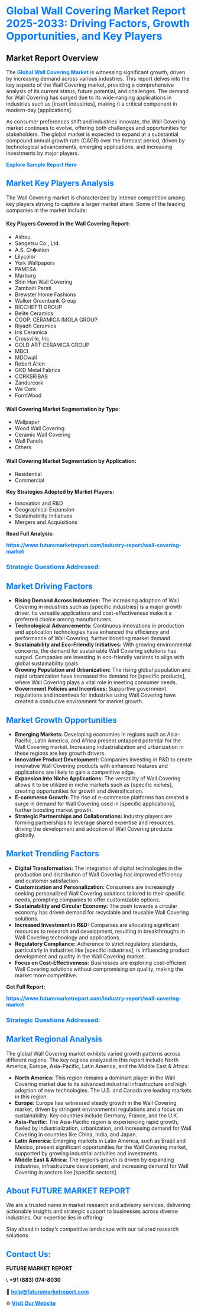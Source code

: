 <h1 style="color: #007BFF;">Global Wall Covering Market Report 2025-2033: Driving Factors, Growth Opportunities, and Key Players</h1>

<section id="overview">
<h2>Market Report Overview</h2>
<p>The <a href="https://www.futuremarketreport.com/industry-report/wall-covering-market" style="color: #007BFF; text-decoration: none;"><strong>Global Wall Covering Market</strong></a> is witnessing significant growth, driven by increasing demand across various industries. This report delves into the key aspects of the Wall Covering market, providing a comprehensive analysis of its current status, future potential, and challenges. The demand for Wall Covering has surged due to its wide-ranging applications in industries such as [insert industries], making it a critical component in modern-day [applications].</p>
<p>As consumer preferences shift and industries innovate, the Wall Covering market continues to evolve, offering both challenges and opportunities for stakeholders. The global market is expected to expand at a substantial compound annual growth rate (CAGR) over the forecast period, driven by technological advancements, emerging applications, and increasing investments by major players.</p>
</section>

<section id="overview">
<p><a href="https://www.futuremarketreport.com/request-sample/reportId=26973" style="color: #007BFF; text-decoration: none;"><strong>Explore Sample Report Here</strong></a></p>
</section>

<section id="key-players">
<h2 style="color: #007BFF;">Market Key Players Analysis</h2>
<p>The Wall Covering market is characterized by intense competition among key players striving to capture a larger market share. Some of the leading companies in the market include:</p>
<h4>Key Players Covered in the Wall Covering Report:</h4>
<ul><li>Asheu</li><li>Sangetsu Co., Ltd.</li><li>A.S. Cr�ation</li><li>Lilycolor</li><li>York Wallpapers</li><li>PAMESA</li><li>Marburg</li><li>Shin Han Wall Covering</li><li>Zambaiti Parati</li><li>Brewster Home Fashions</li><li>Walker Greenbank Group</li><li>RICCHETTI GROUP</li><li>Belite Ceramics</li><li>COOP. CERAMICA IMOLA GROUP</li><li>Riyadh Ceramics</li><li>Iris Ceramica</li><li>Crossville, Inc.</li><li>GOLD ART CERAMICA GROUP</li><li>MBCI</li><li>MDCwall</li><li>Robert Allen</li><li>GKD Metal Fabrics</li><li>CORKSRIBAS</li><li>Zandurcork</li><li>We Cork</li><li>FormWood</li></ul>
<h4>Wall Covering Market Segmentation by Type:</h4>
<ul><li>Wallpaper</li><li>Wood Wall Covering</li><li>Ceramic Wall Covering</li><li>Wall Panels</li><li>Others</li></ul>

<h4>Wall Covering Market Segmentation by Application:</h4>
<ul><li>Residential</li><li>Commercial</li></ul>
<p><strong>Key Strategies Adopted by Market Players:</strong></p>
<ul>
<li>Innovation and R&D</li>
<li>Geographical Expansion</li>
<li>Sustainability Initiatives</li>
<li>Mergers and Acquisitions</li>
</ul>
</section>

<section>
<p><strong>Read Full Analysis: </strong></p><a href="https://www.futuremarketreport.com/industry-report/wall-covering-market" style="color: #007BFF; text-decoration: none;"><strong>https://www.futuremarketreport.com/industry-report/wall-covering-market</strong></a>
<h3 style="color: #007BFF;">Strategic Questions Addressed:</h3>
</section>

<section id="driving-factors">
<h2 style="color: #007BFF;">Market Driving Factors</h2>
<ul>
<li><strong>Rising Demand Across Industries:</strong> The increasing adoption of Wall Covering in industries such as [specific industries] is a major growth driver. Its versatile applications and cost-effectiveness make it a preferred choice among manufacturers.</li>
<li><strong>Technological Advancements:</strong> Continuous innovations in production and application technologies have enhanced the efficiency and performance of Wall Covering, further boosting market demand.</li>
<li><strong>Sustainability and Eco-Friendly Initiatives:</strong> With growing environmental concerns, the demand for sustainable Wall Covering solutions has surged. Companies are investing in eco-friendly variants to align with global sustainability goals.</li>
<li><strong>Growing Population and Urbanization:</strong> The rising global population and rapid urbanization have increased the demand for [specific products], where Wall Covering plays a vital role in meeting consumer needs.</li>
<li><strong>Government Policies and Incentives:</strong> Supportive government regulations and incentives for industries using Wall Covering have created a conducive environment for market growth.</li>
</ul>
</section>

<section id="growth-opportunities">
<h2 style="color: #007BFF;">Market Growth Opportunities</h2>
<ul>
<li><strong>Emerging Markets:</strong> Developing economies in regions such as Asia-Pacific, Latin America, and Africa present untapped potential for the Wall Covering market. Increasing industrialization and urbanization in these regions are key growth drivers.</li>
<li><strong>Innovative Product Development:</strong> Companies investing in R&D to create innovative Wall Covering products with enhanced features and applications are likely to gain a competitive edge.</li>
<li><strong>Expansion into Niche Applications:</strong> The versatility of Wall Covering allows it to be utilized in niche markets such as [specific niches], creating opportunities for growth and diversification.</li>
<li><strong>E-commerce Growth:</strong> The rise of e-commerce platforms has created a surge in demand for Wall Covering used in [specific applications], further boosting market growth.</li>
<li><strong>Strategic Partnerships and Collaborations:</strong> Industry players are forming partnerships to leverage shared expertise and resources, driving the development and adoption of Wall Covering products globally.</li>
</ul>
</section>

<section id="trending-factors">
<h2 style="color: #007BFF;">Market Trending Factors</h2>
<ul>
<li><strong>Digital Transformation:</strong> The integration of digital technologies in the production and distribution of Wall Covering has improved efficiency and customer satisfaction.</li>
<li><strong>Customization and Personalization:</strong> Consumers are increasingly seeking personalized Wall Covering solutions tailored to their specific needs, prompting companies to offer customizable options.</li>
<li><strong>Sustainability and Circular Economy:</strong> The push towards a circular economy has driven demand for recyclable and reusable Wall Covering solutions.</li>
<li><strong>Increased Investment in R&D:</strong> Companies are allocating significant resources to research and development, resulting in breakthroughs in Wall Covering technology and applications.</li>
<li><strong>Regulatory Compliance:</strong> Adherence to strict regulatory standards, particularly in industries like [specific industries], is influencing product development and quality in the Wall Covering market.</li>
<li><strong>Focus on Cost-Effectiveness:</strong> Businesses are exploring cost-efficient Wall Covering solutions without compromising on quality, making the market more competitive.</li>
</ul>
</section>

<section>
<p><strong>Get Full Report: </strong></p><a href="https://www.futuremarketreport.com/industry-report/wall-covering-market" style="color: #007BFF; text-decoration: none;"><strong>https://www.futuremarketreport.com/industry-report/wall-covering-market</strong></a>
<h3 style="color: #007BFF;">Strategic Questions Addressed:</h3>
</section>


<section id="regional-analysis">
<h2 style="color: #007BFF;">Market Regional Analysis</h2>
<p>The global Wall Covering market exhibits varied growth patterns across different regions. The key regions analyzed in this report include North America, Europe, Asia-Pacific, Latin America, and the Middle East & Africa:</p>
<ul>
<li><strong>North America:</strong> This region remains a dominant player in the Wall Covering market due to its advanced industrial infrastructure and high adoption of new technologies. The U.S. and Canada are leading markets in this region.</li>
<li><strong>Europe:</strong> Europe has witnessed steady growth in the Wall Covering market, driven by stringent environmental regulations and a focus on sustainability. Key countries include Germany, France, and the U.K.</li>
<li><strong>Asia-Pacific:</strong> The Asia-Pacific region is experiencing rapid growth, fueled by industrialization, urbanization, and increasing demand for Wall Covering in countries like China, India, and Japan.</li>
<li><strong>Latin America:</strong> Emerging markets in Latin America, such as Brazil and Mexico, present significant opportunities for the Wall Covering market, supported by growing industrial activities and investments.</li>
<li><strong>Middle East & Africa:</strong> The region’s growth is driven by expanding industries, infrastructure development, and increasing demand for Wall Covering in sectors like [specific sectors].</li>
</ul>
</section>

<footer>
<h2 style="color: #007BFF;">About FUTURE MARKET REPORT</h2>
<p>We are a trusted name in market research and advisory services, delivering actionable insights and strategic support to businesses across diverse industries. Our expertise lies in offering:</p>

<p>Stay ahead in today’s competitive landscape with our tailored research solutions.</p>

<h2 style="color: #007BFF;">Contact Us:</h2>
<p><strong>FUTURE MARKET REPORT</strong></p>
<p>📞 <strong>+91 (883) 074-8030</strong></p>
<p>📧 <strong><a href="mailto:help@futuremarketreport.com" style="color: #007BFF;">help@futuremarketreport.com</a></strong></p>
<p>🌐 <strong><a href="https://www.futuremarketreport.com/" style="color: #007BFF;">Visit Our Website</a></strong></p>
</footer>